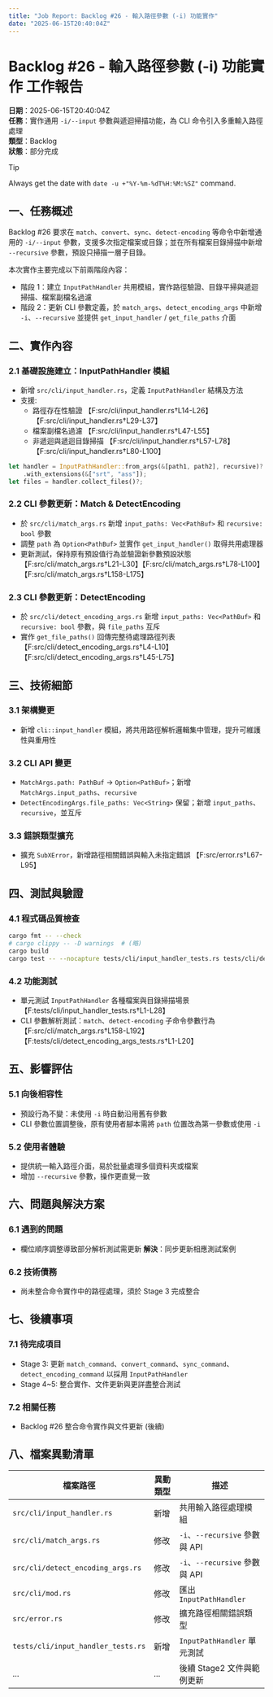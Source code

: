 ```yaml
---
title: "Job Report: Backlog #26 - 輸入路徑參數 (-i) 功能實作"
date: "2025-06-15T20:40:04Z"
---
```


# Backlog #26 - 輸入路徑參數 (-i) 功能實作 工作報告

**日期**：2025-06-15T20:40:04Z  
**任務**：實作通用 `-i/--input` 參數與遞迴掃描功能，為 CLI 命令引入多重輸入路徑處理  
**類型**：Backlog  
**狀態**：部分完成

> [!TIP]
> Always get the date with `date -u +"%Y-%m-%dT%H:%M:%SZ"` command.

## 一、任務概述

Backlog #26 要求在 `match`、`convert`、`sync`、`detect-encoding` 等命令中新增通用的 `-i/--input` 參數，支援多次指定檔案或目錄；並在所有檔案目錄掃描中新增 `--recursive` 參數，預設只掃描一層子目錄。

本次實作主要完成以下前兩階段內容：
- 階段 1：建立 `InputPathHandler` 共用模組，實作路徑驗證、目錄平掃與遞迴掃描、檔案副檔名過濾
- 階段 2：更新 CLI 參數定義，於 `match_args`、`detect_encoding_args` 中新增 `-i`、`--recursive` 並提供 `get_input_handler` / `get_file_paths` 介面

## 二、實作內容

### 2.1 基礎設施建立：InputPathHandler 模組
- 新增 `src/cli/input_handler.rs`，定義 `InputPathHandler` 結構及方法
- 支援:
  - 路徑存在性驗證  【F:src/cli/input_handler.rs†L14-L26】【F:src/cli/input_handler.rs†L29-L37】
  - 檔案副檔名過濾  【F:src/cli/input_handler.rs†L47-L55】
  - 非遞迴與遞迴目錄掃描  【F:src/cli/input_handler.rs†L57-L78】【F:src/cli/input_handler.rs†L80-L100】

```rust
let handler = InputPathHandler::from_args(&[path1, path2], recursive)?
    .with_extensions(&["srt", "ass"]);
let files = handler.collect_files()?;
```

### 2.2 CLI 參數更新：Match & DetectEncoding
- 於 `src/cli/match_args.rs` 新增 `input_paths: Vec<PathBuf>` 和 `recursive: bool` 參數
- 調整 `path` 為 `Option<PathBuf>` 並實作 `get_input_handler()` 取得共用處理器
- 更新測試，保持原有預設值行為並驗證新參數預設狀態
【F:src/cli/match_args.rs†L21-L30】【F:src/cli/match_args.rs†L78-L100】【F:src/cli/match_args.rs†L158-L175】

### 2.3 CLI 參數更新：DetectEncoding
- 於 `src/cli/detect_encoding_args.rs` 新增 `input_paths: Vec<PathBuf>` 和 `recursive: bool` 參數，與 `file_paths` 互斥
- 實作 `get_file_paths()` 回傳完整待處理路徑列表
【F:src/cli/detect_encoding_args.rs†L4-L10】【F:src/cli/detect_encoding_args.rs†L45-L75】

## 三、技術細節

### 3.1 架構變更
- 新增 `cli::input_handler` 模組，將共用路徑解析邏輯集中管理，提升可維護性與重用性

### 3.2 CLI API 變更
- `MatchArgs.path: PathBuf` → `Option<PathBuf>`；新增 `MatchArgs.input_paths`、`recursive`
- `DetectEncodingArgs.file_paths: Vec<String>` 保留；新增 `input_paths`、`recursive`，並互斥

### 3.3 錯誤類型擴充
- 擴充 `SubXError`，新增路徑相關錯誤與輸入未指定錯誤
【F:src/error.rs†L67-L95】

## 四、測試與驗證

### 4.1 程式碼品質檢查
```bash
cargo fmt -- --check
# cargo clippy -- -D warnings  # (略)
cargo build
cargo test -- --nocapture tests/cli/input_handler_tests.rs tests/cli/detect_encoding_args_tests.rs src/cli/match_args.rs
```

### 4.2 功能測試
- 單元測試 `InputPathHandler` 各種檔案與目錄掃描場景
  【F:tests/cli/input_handler_tests.rs†L1-L28】
- CLI 參數解析測試：`match`、`detect-encoding` 子命令參數行為
  【F:src/cli/match_args.rs†L158-L192】【F:tests/cli/detect_encoding_args_tests.rs†L1-L20】

## 五、影響評估

### 5.1 向後相容性
- 預設行為不變：未使用 `-i` 時自動沿用舊有參數
- CLI 參數位置調整後，原有使用者腳本需將 `path` 位置改為第一參數或使用 `-i`

### 5.2 使用者體驗
- 提供統一輸入路徑介面，易於批量處理多個資料夾或檔案
- 增加 `--recursive` 參數，操作更直覺一致

## 六、問題與解決方案

### 6.1 遇到的問題
- 欄位順序調整導致部分解析測試需更新
  **解決**：同步更新相應測試案例

### 6.2 技術債務
- 尚未整合命令實作中的路徑處理，須於 Stage 3 完成整合

## 七、後續事項

### 7.1 待完成項目
- Stage 3: 更新 `match_command`、`convert_command`、`sync_command`、`detect_encoding_command` 以採用 `InputPathHandler`
- Stage 4~5: 整合實作、文件更新與更詳盡整合測試

### 7.2 相關任務
- Backlog #26 整合命令實作與文件更新 (後續)

## 八、檔案異動清單

| 檔案路徑                                  | 異動類型 | 描述                         |
|------------------------------------------|---------|------------------------------|
| `src/cli/input_handler.rs`               | 新增     | 共用輸入路徑處理模組         |
| `src/cli/match_args.rs`                  | 修改     | `-i`、`--recursive` 參數與 API |
| `src/cli/detect_encoding_args.rs`        | 修改     | `-i`、`--recursive` 參數與 API |
| `src/cli/mod.rs`                         | 修改     | 匯出 `InputPathHandler`     |
| `src/error.rs`                           | 修改     | 擴充路徑相關錯誤類型         |
| `tests/cli/input_handler_tests.rs`       | 新增     | `InputPathHandler` 單元測試  |
| ...                                     | ...     | 後續 Stage2 文件與範例更新   |
